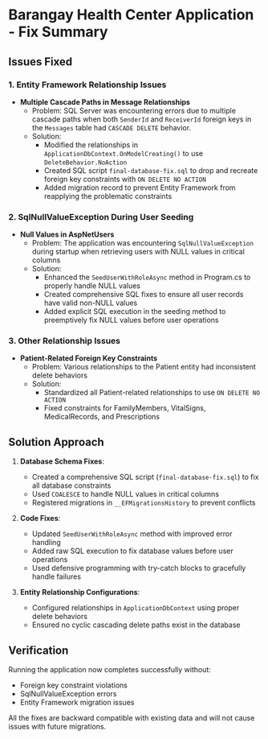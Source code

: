 # Barangay Health Center Application - Fix Summary

## Issues Fixed

### 1. Entity Framework Relationship Issues

- **Multiple Cascade Paths in Message Relationships**
  - Problem: SQL Server was encountering errors due to multiple cascade paths when both `SenderId` and `ReceiverId` foreign keys in the `Messages` table had `CASCADE DELETE` behavior.
  - Solution:
    - Modified the relationships in `ApplicationDbContext.OnModelCreating()` to use `DeleteBehavior.NoAction`
    - Created SQL script `final-database-fix.sql` to drop and recreate foreign key constraints with `ON DELETE NO ACTION`
    - Added migration record to prevent Entity Framework from reapplying the problematic constraints

### 2. SqlNullValueException During User Seeding

- **Null Values in AspNetUsers**
  - Problem: The application was encountering `SqlNullValueException` during startup when retrieving users with NULL values in critical columns
  - Solution:
    - Enhanced the `SeedUserWithRoleAsync` method in Program.cs to properly handle NULL values
    - Created comprehensive SQL fixes to ensure all user records have valid non-NULL values
    - Added explicit SQL execution in the seeding method to preemptively fix NULL values before user operations

### 3. Other Relationship Issues

- **Patient-Related Foreign Key Constraints**
  - Problem: Various relationships to the Patient entity had inconsistent delete behaviors
  - Solution:
    - Standardized all Patient-related relationships to use `ON DELETE NO ACTION`
    - Fixed constraints for FamilyMembers, VitalSigns, MedicalRecords, and Prescriptions

## Solution Approach

1. **Database Schema Fixes**:
   - Created a comprehensive SQL script (`final-database-fix.sql`) to fix all database constraints
   - Used `COALESCE` to handle NULL values in critical columns
   - Registered migrations in `__EFMigrationsHistory` to prevent conflicts

2. **Code Fixes**:
   - Updated `SeedUserWithRoleAsync` method with improved error handling
   - Added raw SQL execution to fix database values before user operations
   - Used defensive programming with try-catch blocks to gracefully handle failures

3. **Entity Relationship Configurations**:
   - Configured relationships in `ApplicationDbContext` using proper delete behaviors
   - Ensured no cyclic cascading delete paths exist in the database

## Verification

Running the application now completes successfully without:
- Foreign key constraint violations
- SqlNullValueException errors
- Entity Framework migration issues

All the fixes are backward compatible with existing data and will not cause issues with future migrations. 